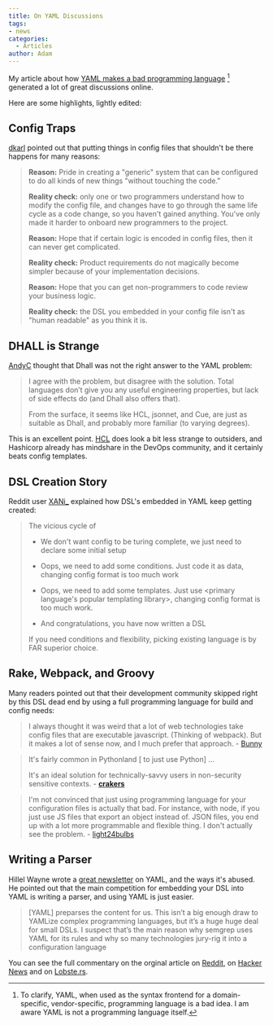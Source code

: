 ```yaml
---
title: On YAML Discussions
tags:
- news
categories:
  - Articles
author: Adam
---
```

My article about how [YAML makes a bad programming language](https://earthly.dev/blog/intercal-yaml-and-other-horrible-programming-languages/) [^1] generated a lot of great discussions online. 

Here are some highlights, lightly edited:

## Config Traps
[dkarl](https://news.ycombinator.com/item?id=26276420) pointed out that putting things in config files that shouldn't be there happens for many reasons:

> **Reason:** Pride in creating a "generic" system that can be configured to do all kinds of new things "without touching the code." 
>
> **Reality check:** 
> only one or two programmers understand how to modify the config file, and changes have to go through the same life cycle as a code change, so you haven't gained anything. You've only made it harder to onboard new programmers to the project.
>
> **Reason:** Hope that if certain logic is encoded in config files, then it can never get complicated. 
>
> **Reality check:** 
> Product requirements do not magically become simpler because of your implementation decisions. 
>
> **Reason:** Hope that you can get non-programmers to code review your business logic. 
>
> **Reality check:** the DSL you embedded in your config file isn't as "human readable" as you think it is. 

## DHALL is Strange
[AndyC](https://lobste.rs/s/1nxt6g/intercal_yaml_other_horrible#c_pc0dt6) thought that Dhall was not the right answer to the YAML problem:

> I agree with the problem, but disagree with the solution. Total languages don’t give you any useful engineering properties, but lack of side effects do (and Dhall also offers that).
>
> From the surface, it seems like HCL, jsonnet, and Cue, are just as suitable as Dhall, and probably more familiar (to varying degrees).

This is an excellent point.  [HCL](https://github.com/hashicorp/hcl) does look a bit less strange to outsiders, and Hashicorp already has mindshare in the DevOps community, and it certainly beats config templates.

## DSL Creation Story
Reddit user [XANi_](https://www.reddit.com/r/programming/comments/ls6tgm/intercal_yaml_and_other_horrible_programming/gopf8fj/?utm_source=reddit&utm_medium=web2x&context=3) explained how DSL's embedded in YAML keep getting created:
> The vicious cycle of
> * We don't want config to be turing complete, we just need to declare some initial setup
>
> * Oops, we need to add some conditions. Just code it as data, changing config format is too much work
>
> * Oops, we need to add some templates. Just use <primary language's popular templating library>, changing config format is too much work.
>
> * And congratulations, you have now written a DSL
>
>If you need conditions and flexibility, picking existing language is by FAR superior choice. 

## Rake, Webpack, and Groovy

Many readers pointed out that their development community skipped right by this DSL dead end by using a full programming language for build and config needs:

> I always thought it was weird that a lot of web technologies take config files that are executable javascript. (Thinking of webpack). But it makes a lot of sense now, and I much prefer that approach. - [Bunny](https://www.reddit.com/r/programming/comments/ls6tgm/intercal_yaml_and_other_horrible_programming/gopq0uv/?utm_source=reddit&utm_medium=web2x&context=3)

> It's fairly common in Pythonland \[ to just use Python\] ...
>
> It's an ideal solution for technically-savvy users in non-security sensitive contexts. - [__crakers__](https://www.reddit.com/r/programming/comments/ls6tgm/intercal_yaml_and_other_horrible_programming/gopy30z/?utm_source=reddit&utm_medium=web2x&context=3)

> I'm not convinced that just using programming language for your configuration files is actually that bad. For instance, with node, if you just use JS files that export an object instead of. JSON files, you end up with a lot more programmable and flexible thing. I don't actually see the problem. - [light24bulbs](https://www.reddit.com/r/programming/comments/ls6tgm/intercal_yaml_and_other_horrible_programming/goqm3z0/?utm_source=reddit&utm_medium=web2x&context=3)

## Writing a Parser
Hillel Wayne wrote a [great newsletter](https://buttondown.email/hillelwayne/archive/a3fe2688-464d-4f98-ae6b-207e7b5a1255) on YAML, and the ways it's abused. He pointed out that the main competition for embedding your DSL into YAML is writing a parser, and using YAML is just easier.

>[YAML] preparses the content for us. This isn’t a big enough draw to YAMLize complex programming languages, but it’s a huge huge deal for small DSLs. I suspect that’s the main reason why semgrep uses YAML for its rules and why so many technologies jury-rig it into a configuration language

You can see the full commentary on the orginal article on [Reddit](https://www.reddit.com/r/programming/comments/ls6tgm/intercal_yaml_and_other_horrible_programming/), on [Hacker News](https://news.ycombinator.com/item?id=26271582) and on [Lobste.rs](https://lobste.rs/s/1nxt6g/intercal_yaml_other_horrible).

[^1]: To clarify, YAML, when used as the syntax frontend for a domain-specific, vendor-specific, programming language is a bad idea. I am aware YAML is not a programming language itself.
